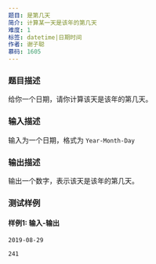 ```yaml
---
题目: 是第几天
简介: 计算某一天是该年的第几天
难度: 1
标签: datetime|日期时间
作者: 谢子聪
慕码: 1605
---
```


### 题目描述

给你一个日期，请你计算该天是该年的第几天。

### 输入描述

输入为一个日期，格式为 `Year-Month-Day`

### 输出描述

输出一个数字，表示该天是该年的第几天。

### 测试样例

#### 样例1: 输入-输出

```
2019-08-29
```

```
241
```

